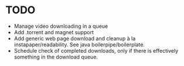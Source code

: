 TODO
====

- Manage video downloading in a queue
- Add .torrent and magnet support
- Add generic web page download and cleanup à la instapaper/readability. See java boilerpipe/boilerplate.
- Schedule check of completed downloads, only if there is effectively something in the download queue.
